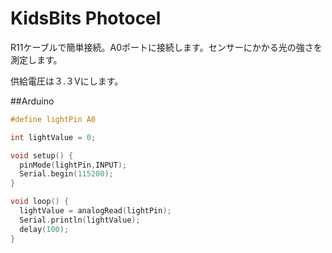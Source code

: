 # KidsBits Photocel

R11ケーブルで簡単接続。A0ポートに接続します。センサーにかかる光の強さを測定します。

供給電圧は３.３Vにします。

##Arduino

```c
#define lightPin A0

int lightValue = 0;

void setup() {
  pinMode(lightPin,INPUT);
  Serial.begin(115200);
}

void loop() {
  lightValue = analogRead(lightPin);
  Serial.println(lightValue);
  delay(100);
}

```
